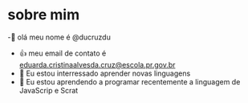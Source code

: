 # sobre mim
-👋 olá meu nome é @ducruzdu
- :+1: meu email de contato é eduarda.cristinaalvesda.cruz@escola.pr.gov.br
- 👀 Eu estou interressado aprender novas linguagens
- 🌱 Eu estou aprendendo a programar recentemente a linguagem de JavaScrip e Scrat
